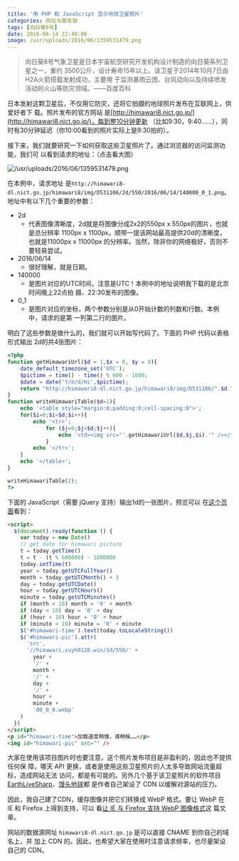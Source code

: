 ```yaml
---
title: '用 PHP 和 JavaScript 显示地球卫星照片'
categories: 网站与服务端
tags: [向日葵8号]
date: 2016-06-14 22:40:00
image: /usr/uploads/2016/06/1359531479.png
---
```


> 向日葵8号气象卫星是日本宇宙航空研究开发机构设计制造的向日葵系列卫星之一，重约
> 3500公斤，设计寿命15年以上。该卫星于2014年10月7日由H2A火箭搭载发射成功，主要用
> 于监测暴雨云团、台风动向以及持续喷发活动的火山等防灾领域。——百度百科

日本发射这颗卫星后，不仅用它防灾，还将它拍摄的地球照片发布在互联网上，供爱好者下
载。照片发布的官方网站
是[http://himawari8.nict.go.jp/](http://himawari8.nict.go.jp/)，每到整10分钟更新
（比如9:30，9:40……），同时有30分钟延迟（你10:00看到的照片实际上是9:30拍的）。

接下来，我们就要研究一下如何获取这些卫星照片了。通过浏览器的访问监测功能，我们可
以看到请求的地址：（点击看大图）

![/usr/uploads/2016/06/1359531479.png](/usr/uploads/2016/06/1359531479.png)

在本例中，请求地址
是`http://himawari8-dl.nict.go.jp/himawari8/img/D531106/2d/550/2016/06/14/140000_0_1.png`。
地址中有以下几个重要的参数：

- 2d
  - 代表图像清晰度，2d就是将图像分成2x2的550px x 550px的图片，也就是总分辨率
    1100px x 1100px。顺带一提该网站最高提供20d的清晰度，也就是11000px x 11000px
    的分辨率。当然，除非你的网络极好，否则不要轻易尝试。
- 2016/06/14
  - 很好理解，就是日期。
- 140000
  - 是图片对应的UTC时间，注意是UTC！本例中的地址说明我下载的是北京时间晚上22点拍
    摄、22:30发布的图像。
- 0_1
  - 是图片对应的坐标，两个参数分别是从0开始计数的列数和行数。本例中，请求的是第
    一列第二行的图片。

明白了这些参数是做什么的，我们就可以开始写代码了。下面的 PHP 代码以表格形式输出
2d的共4张图片：

```php
<?php
function getHimawariUrl($d = 1,$x = 0, $y = 0){
    date_default_timezone_set('UTC');
    $pictime = time() - time() % 600 - 1800;
    $date = date('Y/m/d/Hi',$pictime);
    return "http://himawari8-dl.nict.go.jp/himawari8/img/D531106/".$d."d/550/".$date."00_".$x."_".$y.".png";
}
function writeHimawariTable($d=1){
    echo '<table style="margin:0;padding:0;cell-spacing:0">';
    for($i=0;$i<$d;$i++){
        echo '<tr>';
            for ($j=0;$j<$d;$j++){
                echo '<td><img src="'.getHimawariUrl($d,$j,$i).'" /></td>';
            }
        echo '</tr>';
    }
    echo '</table>';
}

writeHimawariTable(2);
?>
```

下面的 JavaScript（需要 jQuery 支持）输出1d的一张图片，预览可以
在[这个页面](/page/himawari/)看到：

```html
<script>
  $(document).ready(function () {
    var today = new Date()
    // get date for himawari picture
    t = today.getTime()
    t = t - (t % 600000) - 1800000
    today.setTime(t)
    year = today.getUTCFullYear()
    month = today.getUTCMonth() + 1
    day = today.getUTCDate()
    hour = today.getUTCHours()
    minute = today.getUTCMinutes()
    if (month < 10) month = '0' + month
    if (day < 10) day = '0' + day
    if (hour < 10) hour = '0' + hour
    if (minute < 10) minute = '0' + minute
    $('#himawari-time').text(today.toLocaleString())
    $('#himawari-pic').attr(
      'src',
      '//himawari.xuyh0120.win/1d/550/' +
        year +
        '/' +
        month +
        '/' +
        day +
        '/' +
        hour +
        minute +
        '00_0_0.webp'
    )
  })
</script>
<p id="himawari-time">加载速度稍慢，请稍候……</p>
<img id="himawari-pic" src="" />
```

大家在使用该项目图片时也要注意，这个照片发布项目是非盈利的，因此也不提供任何保
障，哪天 API 更换，或者是使用这些卫星照片的人太多导致网站流量超标，造成网站无法
访问，都是有可能的。另外几个基于该卫星照片的软件项目
[EarthLiveSharp](https://github.com/bitdust/EarthLiveSharp)、[馒头地球](http://www.coolapk.com/apk/ooo.oxo.apps.earth)都
是作者自己架设了 CDN 以缓解对源站的压力。

因此，我自己建了CDN，缓存图像并把它们转换成 WebP 格式。要让 WebP 在 IE 和
Firefox 上得到支持，可以
看[让 IE 与 Firefox 支持 WebP 图像格式](/article/modify-website/ie-firefox-webp-support.lantian)这
篇文章。

网站的数据源网址 `himawari8-dl.nict.go.jp` 是可以直接 CNAME 到你自己的域名上，并
加上 CDN 的。因此，也希望大家在使用时注意请求频率，也尽量架设自己的 CDN。
